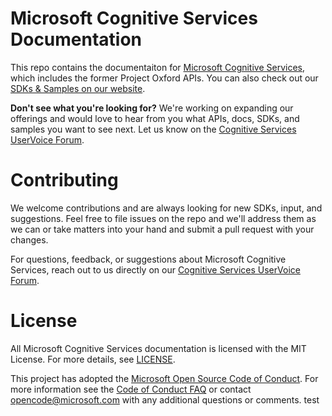 Microsoft Cognitive Services Documentation
====================================
This repo contains the documentaiton for [Microsoft Cognitive Services](<https://www.microsoft.com/cognitive-services>), which includes the former Project Oxford APIs. You can also check out our [SDKs & Samples on our website](<https://www.microsoft.com/cognitive-services/en-us/SDK-Sample>).

**Don't see what you're looking for?** We're working on expanding our offerings and would love to hear from you what APIs, docs, SDKs, and samples you want to see next. Let us know on the [Cognitive Services UserVoice Forum](<https://cognitive.uservoice.com>).


Contributing
============
We welcome contributions and are always looking for new SDKs, input, and suggestions. Feel free to file issues on the repo and we'll address them as we can or take matters into your hand and submit a pull request with your changes.

For questions, feedback, or suggestions about Microsoft Cognitive Services, reach out to us directly on our [Cognitive Services UserVoice Forum](<https://cognitive.uservoice.com>).


License
=======
All Microsoft Cognitive Services documentation is licensed with the MIT License. For more details, see [LICENSE](</LICENSE.md>).

This project has adopted the [Microsoft Open Source Code of Conduct](https://opensource.microsoft.com/codeofconduct/). For more information see the [Code of Conduct FAQ](https://opensource.microsoft.com/codeofconduct/faq/) or contact [opencode@microsoft.com](mailto:opencode@microsoft.com) with any additional questions or comments.
test
